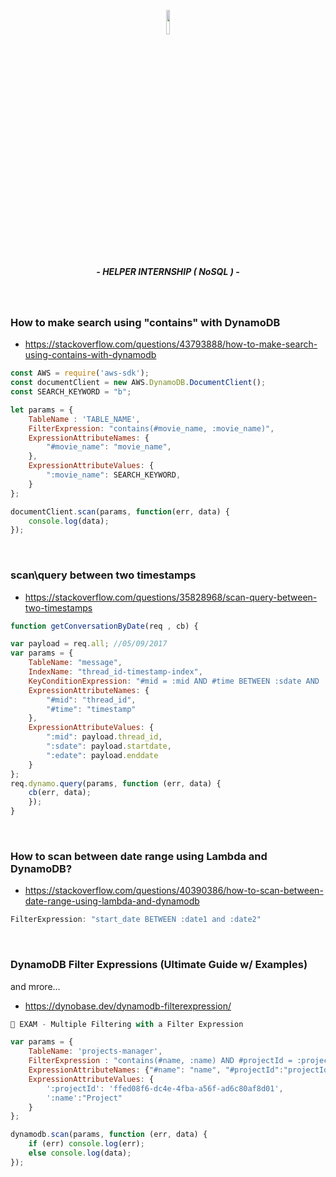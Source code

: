<p align="center">
  <img width = 10% src="https://pbs.twimg.com/media/EEne7IEW4AE7Rbh.png">
  <h5 align="center"> - HELPER INTERNSHIP ( NoSQL ) - </h5>
<!--   <h3 align="center">Helper-internship 🧚‍♂️ </h3> -->
</p>

</br>

### How to make search using "contains" with DynamoDB
- https://stackoverflow.com/questions/43793888/how-to-make-search-using-contains-with-dynamodb
```Javascript
const AWS = require('aws-sdk');
const documentClient = new AWS.DynamoDB.DocumentClient();
const SEARCH_KEYWORD = "b";

let params = {
    TableName : 'TABLE_NAME',
    FilterExpression: "contains(#movie_name, :movie_name)",
    ExpressionAttributeNames: {
        "#movie_name": "movie_name",
    },
    ExpressionAttributeValues: {
        ":movie_name": SEARCH_KEYWORD,
    }       
};

documentClient.scan(params, function(err, data) {
    console.log(data);
});
```

</br>

### scan\query between two timestamps
- https://stackoverflow.com/questions/35828968/scan-query-between-two-timestamps
```Javascript
function getConversationByDate(req , cb) {

var payload = req.all; //05/09/2017
var params = {
    TableName: "message",
    IndexName: "thread_id-timestamp-index",
    KeyConditionExpression: "#mid = :mid AND #time BETWEEN :sdate AND :edate",
    ExpressionAttributeNames: {
        "#mid": "thread_id",
        "#time": "timestamp"
    },
    ExpressionAttributeValues: {
        ":mid": payload.thread_id,
        ":sdate": payload.startdate,
        ":edate": payload.enddate
    }
};
req.dynamo.query(params, function (err, data) {
    cb(err, data);
    });
}
```

</br>

### How to scan between date range using Lambda and DynamoDB?
- https://stackoverflow.com/questions/40390386/how-to-scan-between-date-range-using-lambda-and-dynamodb
```Javascript
FilterExpression: "start_date BETWEEN :date1 and :date2"
```

</br>

### DynamoDB Filter Expressions (Ultimate Guide w/ Examples) 
and mrore...
- https://dynobase.dev/dynamodb-filterexpression/
```Javascript
🎃 EXAM - Multiple Filtering with a Filter Expression 

var params = {
    TableName: 'projects-manager',
    FilterExpression : "contains(#name, :name) AND #projectId = :projectId ",
    ExpressionAttributeNames: {"#name": "name", "#projectId":"projectId" },
    ExpressionAttributeValues: {
        ':projectId': 'ffed08f6-dc4e-4fba-a56f-ad6c80af8d01',
        ':name':"Project"
    }
};

dynamodb.scan(params, function (err, data) {
    if (err) console.log(err);
    else console.log(data);
});
```
